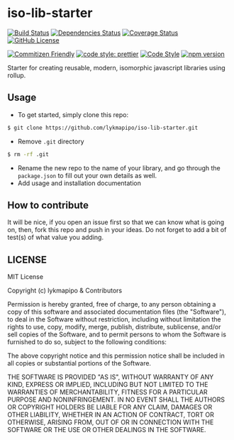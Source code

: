 # iso-lib-starter

[![Build Status](https://travis-ci.org/lykmapipo/iso-lib-starter.svg?branch=master)](https://travis-ci.org/lykmapipo/iso-lib-starter)
[![Dependencies Status](https://david-dm.org/lykmapipo/iso-lib-starter.svg)](https://david-dm.org/lykmapipo/iso-lib-starter)
[![Coverage Status](https://coveralls.io/repos/github/lykmapipo/iso-lib-starter/badge.svg?branch=master)](https://coveralls.io/github/lykmapipo/iso-lib-starter?branch=master)
[![GitHub License](https://img.shields.io/github/license/lykmapipo/iso-lib-starter)](https://github.com/lykmapipo/iso-lib-starter/blob/master/LICENSE)

[![Commitizen Friendly](https://img.shields.io/badge/commitizen-friendly-brightgreen.svg)](http://commitizen.github.io/cz-cli/)
[![code style: prettier](https://img.shields.io/badge/code_style-prettier-ff69b4.svg)](https://github.com/prettier/prettier)
[![Code Style](https://badgen.net/badge/code%20style/airbnb/ff5a5f?icon=airbnb)](https://github.com/airbnb/javascript)
[![npm version](https://img.shields.io/npm/v/@lykmapipo/iso-lib-starter)](https://www.npmjs.com/package/@lykmapipo/iso-lib-starter)

Starter for creating reusable, modern, isomorphic javascript libraries using rollup.

## Usage

- To get started, simply clone this repo:

```sh
$ git clone https://github.com/lykmapipo/iso-lib-starter.git
```

- Remove `.git` directory

```sh
$ rm -rf .git
```

- Rename the new repo to the name of your library, and go through the `package.json` to fill out your own details as well.
- Add usage and installation documentation

## How to contribute

It will be nice, if you open an issue first so that we can know what is going on, then, fork this repo and push in your ideas. Do not forget to add a bit of test(s) of what value you adding.

## LICENSE

MIT License

Copyright (c) lykmapipo & Contributors

Permission is hereby granted, free of charge, to any person obtaining a copy of this software and associated documentation files (the "Software"), to deal in the Software without restriction, including without limitation the rights to use, copy, modify, merge, publish, distribute, sublicense, and/or sell copies of the Software, and to permit persons to whom the Software is furnished to do so, subject to the following conditions:

The above copyright notice and this permission notice shall be included in all copies or substantial portions of the Software.

THE SOFTWARE IS PROVIDED "AS IS", WITHOUT WARRANTY OF ANY KIND, EXPRESS OR IMPLIED, INCLUDING BUT NOT LIMITED TO THE WARRANTIES OF MERCHANTABILITY, FITNESS FOR A PARTICULAR PURPOSE AND NONINFRINGEMENT. IN NO EVENT SHALL THE AUTHORS OR COPYRIGHT HOLDERS BE LIABLE FOR ANY CLAIM, DAMAGES OR OTHER LIABILITY, WHETHER IN AN ACTION OF CONTRACT, TORT OR OTHERWISE, ARISING FROM, OUT OF OR IN CONNECTION WITH THE SOFTWARE OR THE USE OR OTHER DEALINGS IN THE SOFTWARE.
